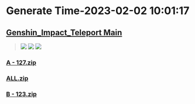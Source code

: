 # Generate Time-2023-02-02 10:01:17

## [Genshin_Impact_Teleport Main](https://github.com/Sam5440/Genshin_Impact_Teleport/edit/main/README.md)

>![](https://komarev.com/ghpvc/?username=done439)
>![](https://komarev.com/ghpvc/?username=done438)
>![](https://komarev.com/ghpvc/?username=done437)

### [A - 127.zip](https://raw.githubusercontent.com/Sam5440/Genshin_Impact_Teleport/download/ManualCollectPoint/OtherPoint/AutoArtifact/A%20-%20127.zip)

### [ALL.zip](https://raw.githubusercontent.com/Sam5440/Genshin_Impact_Teleport/download/ManualCollectPoint/OtherPoint/AutoArtifact/ALL.zip)

### [B - 123.zip](https://raw.githubusercontent.com/Sam5440/Genshin_Impact_Teleport/download/ManualCollectPoint/OtherPoint/AutoArtifact/B%20-%20123.zip)

